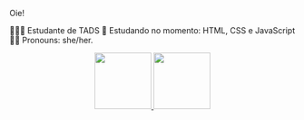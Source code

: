Oie!

👩🏻‍💻 Estudante de TADS 📘 Estudando no momento: HTML, CSS e JavaScript 👩🏻 Pronouns: she/her.

<div align="center">
  <a href="https://github.com/macelleneves">
  <img height="100em" src="https://github-readme-stats.vercel.app/api?username=macelleneves&show_icons=true&hide=contribs,prs&cache_seconds=86400&theme=github_dark"/>
  <img height="100em" src="https://github-readme-stats.vercel.app/api/top-langs/?username=macelleneves&layout=compact&langs_count=7&theme=dracula"/>
</div>
